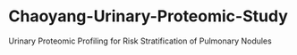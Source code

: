# Chaoyang-Urinary-Proteomic-Study
 Urinary Proteomic Profiling for Risk Stratification of Pulmonary Nodules
